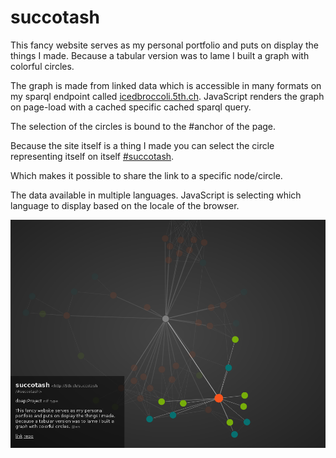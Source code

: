 # succotash
This fancy website serves as my personal portfolio and puts on display the things I made. Because a tabular version was to lame I built a graph with colorful circles.

The graph is made from linked data which is accessible in many formats on my sparql endpoint called [icedbroccoli.5th.ch][broccoli]. JavaScript renders the graph on page-load with a cached specific cached sparql query.

The selection of the circles is bound to the #anchor of the page.

Because the site itself is a thing I made you can select the circle representing itself on itself [#succotash].

Which makes it possible to share the link to a specific node/circle.

The data available in multiple languages. JavaScript is selecting which language to display based on the locale of the browser.

![screenshot of succotash node #succotash selected](/succotash_screenshot.png?raw=true)

[#succotash]: http://5th.ch/succotash/#succotash
[broccoli]: https://icedbroccoli.5th.ch/dataset.html?tab=query&ds=/broccoli
